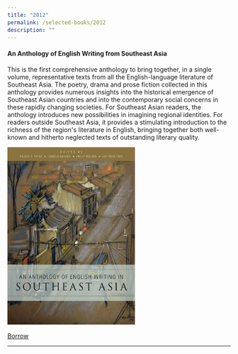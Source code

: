 ```yaml
---
title: "2012"
permalink: /selected-books/2012
description: ""
---
```

#### <a style="text-decoration: none; font-weight: bold;" href="https://eservice.nlb.gov.sg/item_holding.aspx?bid=13742912" target="_blank" id="anthology">An Anthology of English Writing from Southeast Asia </a> 

This is the first comprehensive anthology to bring together, in a single volume, representative texts from all the English-language literature of Southeast Asia. The poetry, drama and prose fiction collected in this anthology provides numerous insights into the historical emergence of Southeast Asian countries and into the contemporary social concerns in these rapidly changing societies. For Southeast Asian readers, the anthology introduces new possibilities in imagining regional identities. For readers outside Southeast Asia, it provides a stimulating introduction to the richness of the region's literature in English, bringing together both well-known and hitherto neglected texts of outstanding literary quality. 

<img src="/images/publications/anthology%20english%20writing%20southeast%20asia%20nlb2012.jpg" style="height:400px;width:auto">

[Borrow](https://eservice.nlb.gov.sg/item_holding.aspx?bid=13742912)  
<hr>